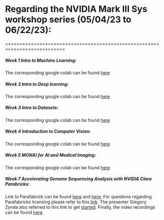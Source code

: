 # Regarding the NVIDIA Mark III Sys workshop series (05/04/23 to 06/22/23):
===========================================================================

##### Week 1 Intro to Machine Learning: 
The corresponding google colab can be found [here](https://colab.research.google.com/drive/1SOhm2tqj62hb8GmLPJw6LhE5BFnpePXn?usp=sharing)

##### Week 2 Intro to Deep learning: 
The corresponding google colab can be found [here](https://colab.research.google.com/drive/1YaYZPJ8ZlydNMFFvh8C6zRqvtNvZxgxn?usp=sharing#scrollTo=V87QIOEct5sB)

##### Week 3 Intro to Datasets: 
The corresponding google colab can be found [here](https://colab.research.google.com/drive/1Rl_nhQZYWRr7FoNbGAkIzmcwqsh1wwKg?usp=sharing)

##### Week 4 Introduction to Computer Vision: 
The corresponding google colab can be found [here](https://colab.research.google.com/drive/1H33__fWX5kWHlgGBY_AwEh9Wt9kHoo0p?usp=sharing)

##### Week 5 MONAI for AI and Medical Imaging: 
The corresponding google colab can be found [here](https://colab.research.google.com/drive/1o6M-Z2hD2W7Tu3Y6u__Ii_9JK2LRARO2?usp=sharing)

##### Week 7 Accelerating Genome Sequencing Analysis with NVIDIA Clara Parabricks: 
Link to Parafabrick can be found [here](https://docs.nvidia.com/clara/parabricks/4.1.0/index.html) and 
[here]( https://www.nvidia.com/en-us/launchpad/ai/accelerated-genomic-analysis-with-clara-parabricks/). For questions regarding Parafabricks licensing please refer to this [link](https://www.nvidia.com/en-us/clara/genomics/free-trial-vs-buy/).
The presenter Gregory Zynda also referred to this link to get [started](http://gregoryzynda.com/tutorials/parabricks/01-introduction.html#course-objectives).
Finally, the video recordings can be found [here](https://trending.markiiisys.com/cu-anschutz-aiseries).
